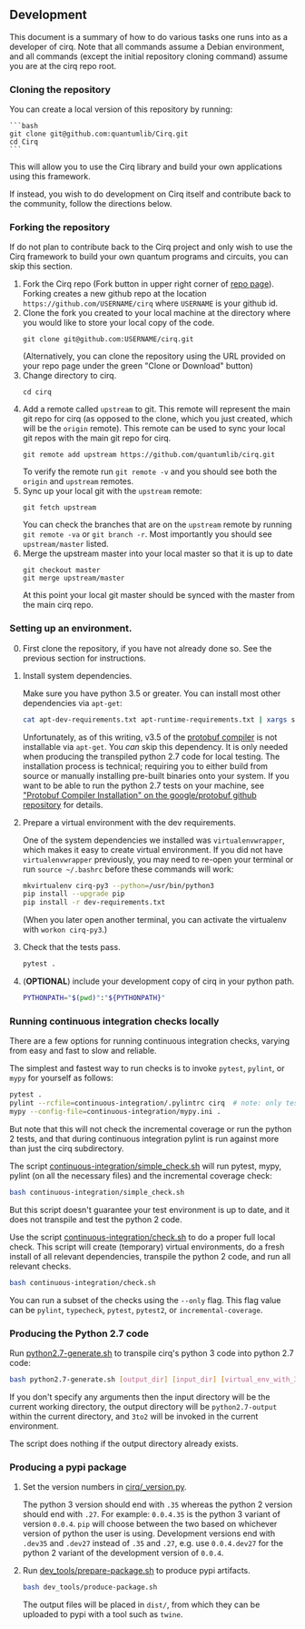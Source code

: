 ## Development

This document is a summary of how to do various tasks one runs into as a
developer of cirq.
Note that all commands assume a Debian environment, and all commands (except
the initial repository cloning command) assume you are at the cirq repo root.


### Cloning the repository

You can create a local version of this repository by running:

    ```bash
    git clone git@github.com:quantumlib/Cirq.git
    cd Cirq
    ```

This will allow you to use the Cirq library and build your own applications
using this framework.

If instead, you wish to do development on Cirq itself and contribute back to
the community, follow the directions below.

### Forking the repository

If do not plan to contribute back to the Cirq project and only wish to use
the Cirq framework to build your own quantum programs and circuits, you can
skip this section.

1. Fork the Cirq repo (Fork button in upper right corner of
[repo page](https://github.com/quantumlib/Cirq)).
Forking creates a new github repo at the location
```https://github.com/USERNAME/cirq``` where ```USERNAME``` is
your github id.
1. Clone the fork you created to your local machine at the directory
where you would like to store your local copy of the code.
    ```shell
    git clone git@github.com:USERNAME/cirq.git
    ```
    (Alternatively, you can clone the repository using the URL provided
    on your repo page under the green "Clone or Download" button)
1. Change directory to cirq.
   ```shell
   cd cirq
   ```
1. Add a remote called ```upstream``` to git.  This remote will represent
the main git repo for cirq (as opposed to the clone, which you just
created, which will be the ```origin``` remote).  This remote can be used
to sync your local git repos with the main git repo for cirq.
    ```shell
    git remote add upstream https://github.com/quantumlib/cirq.git
    ```
    To verify the remote run ```git remote -v``` and you should see both
    the ```origin``` and ```upstream``` remotes.
1. Sync up your local git with the ```upstream``` remote:
    ```shell
    git fetch upstream
    ```
    You can check the branches that are on the ```upstream``` remote by
    running ```git remote -va``` or ```git branch -r```.
Most importantly you should see ```upstream/master``` listed.
1. Merge the upstream master into your local master so that
it is up to date
    ```shell
    git checkout master
    git merge upstream/master
    ```
    At this point your local git master should be synced with the master
    from the main cirq repo.


### Setting up an environment.

0. First clone the repository, if you have not already done so.
See the previous section for instructions.


1. Install system dependencies.

    Make sure you have python 3.5 or greater.
    You can install most other dependencies via `apt-get`:

    ```bash
    cat apt-dev-requirements.txt apt-runtime-requirements.txt | xargs sudo apt-get install --yes
    ```

    Unfortunately, as of this writing, v3.5 of the [protobuf compiler](https://github.com/google/protobuf) is not installable via `apt-get`.
    You *can* skip this dependency.
    It is only needed when producing the transpiled python 2.7 code for local testing.
    The installation process is technical; requiring you to either build from source or manually installing pre-built binaries onto your system.
    If you want to be able to run the python 2.7 tests on your machine, see ["Protobuf Compiler Installation" on the google/protobuf github repository](https://github.com/google/protobuf#protocol-compiler-installation) for details.


2. Prepare a virtual environment with the dev requirements.

    One of the system dependencies we installed was `virtualenvwrapper`, which makes it easy to create virtual environment.
    If you did not have `virtualenvwrapper` previously, you may need to re-open your terminal or run `source ~/.bashrc` before these commands will work:

    ```bash
    mkvirtualenv cirq-py3 --python=/usr/bin/python3
    pip install --upgrade pip
    pip install -r dev-requirements.txt
    ```

    (When you later open another terminal, you can activate the virtualenv with `workon cirq-py3`.)

3. Check that the tests pass.

    ```bash
    pytest .
    ```

4. (**OPTIONAL**) include your development copy of cirq in your python path.

    ```bash
    PYTHONPATH="$(pwd)":"${PYTHONPATH}"
    ```


### Running continuous integration checks locally

There are a few options for running continuous integration checks, varying from easy and fast to slow and reliable.

The simplest and fastest way to run checks is to invoke `pytest`, `pylint`, or `mypy` for yourself as follows:

```bash
pytest .
pylint --rcfile=continuous-integration/.pylintrc cirq  # note: only tests the cirq subdirectory
mypy --config-file=continuous-integration/mypy.ini .
```

But note that this will not check the incremental coverage or run the python 2 tests, and that during continuous integration pylint is run against more than just the cirq subdirectory.

The script [continuous-integration/simple_check.sh](/continuous-integration/simple_check.sh) will run pytest, mypy, pylint (on all the necessary files) and the incremental coverage check:

```bash
bash continuous-integration/simple_check.sh
```

But this script doesn't guarantee your test environment is up to date, and it does not transpile and test the python 2 code.

Use the script [continuous-integration/check.sh](/continuous-integration/check.sh) to do a proper full local check.
This script will create (temporary) virtual environments, do a fresh install of all relevant dependencies, transpile the python 2 code, and run all relevant checks.

```bash
bash continuous-integration/check.sh
```

You can run a subset of the checks using the ```--only``` flag.
This flag value can be `pylint`, `typecheck`, `pytest`, `pytest2`, or `incremental-coverage`.

### Producing the Python 2.7 code

Run [python2.7-generate.sh](/python2.7-generate.sh) to transpile cirq's python 3 code into python 2.7 code:

```bash
bash python2.7-generate.sh [output_dir] [input_dir] [virtual_env_with_3to2]
```

If you don't specify any arguments then the input directory will be the current
working directory, the output directory will be `python2.7-output` within the
current directory, and `3to2` will be invoked in the current environment.

The script does nothing if the output directory already exists. 


### Producing a pypi package

1. Set the version numbers in [cirq/_version.py](/cirq/_version.py).

    The python 3 version should end with `.35` whereas the python 2 version should end with `.27`.
    For example: `0.0.4.35` is the python 3 variant of version `0.0.4`.
    `pip` will choose between the two based on whichever version of python the user is using.
    Development versions end with `.dev35` and `.dev27` instead of `.35` and `.27`, e.g. use `0.0.4.dev27` for the python 2 variant of the development version of `0.0.4`.

2. Run [dev_tools/prepare-package.sh](/dev_tools/produce-package.sh) to produce pypi artifacts.

    ```bash
    bash dev_tools/produce-package.sh
    ```

    The output files will be placed in `dist/`, from which they can be uploaded to pypi with a tool such as `twine`.
